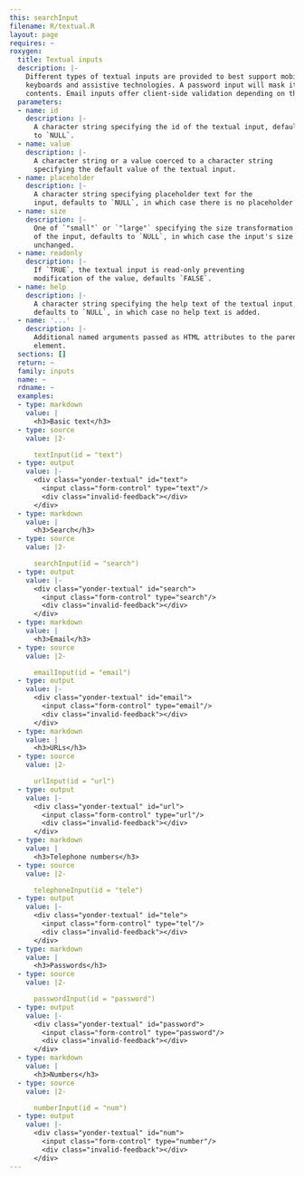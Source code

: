 ```yaml
---
this: searchInput
filename: R/textual.R
layout: page
requires: ~
roxygen:
  title: Textual inputs
  description: |-
    Different types of textual inputs are provided to best support mobile
    keyboards and assistive technologies. A password input will mask its
    contents. Email inputs offer client-side validation depending on the browser.
  parameters:
  - name: id
    description: |-
      A character string specifying the id of the textual input, defaults
      to `NULL`.
  - name: value
    description: |-
      A character string or a value coerced to a character string
      specifying the default value of the textual input.
  - name: placeholder
    description: |-
      A character string specifying placeholder text for the
      input, defaults to `NULL`, in which case there is no placeholder text.
  - name: size
    description: |-
      One of `"small"` or `"large"` specifying the size transformation
      of the input, defaults to `NULL`, in which case the input's size is
      unchanged.
  - name: readonly
    description: |-
      If `TRUE`, the textual input is read-only preventing
      modification of the value, defaults `FALSE`.
  - name: help
    description: |-
      A character string specifying the help text of the textual input,
      defaults to `NULL`, in which case no help text is added.
  - name: '...'
    description: |-
      Additional named arguments passed as HTML attributes to the parent
      element.
  sections: []
  return: ~
  family: inputs
  name: ~
  rdname: ~
  examples:
  - type: markdown
    value: |
      <h3>Basic text</h3>
  - type: source
    value: |2-

      textInput(id = "text")
  - type: output
    value: |-
      <div class="yonder-textual" id="text">
        <input class="form-control" type="text"/>
        <div class="invalid-feedback"></div>
      </div>
  - type: markdown
    value: |
      <h3>Search</h3>
  - type: source
    value: |2-

      searchInput(id = "search")
  - type: output
    value: |-
      <div class="yonder-textual" id="search">
        <input class="form-control" type="search"/>
        <div class="invalid-feedback"></div>
      </div>
  - type: markdown
    value: |
      <h3>Email</h3>
  - type: source
    value: |2-

      emailInput(id = "email")
  - type: output
    value: |-
      <div class="yonder-textual" id="email">
        <input class="form-control" type="email"/>
        <div class="invalid-feedback"></div>
      </div>
  - type: markdown
    value: |
      <h3>URLs</h3>
  - type: source
    value: |2-

      urlInput(id = "url")
  - type: output
    value: |-
      <div class="yonder-textual" id="url">
        <input class="form-control" type="url"/>
        <div class="invalid-feedback"></div>
      </div>
  - type: markdown
    value: |
      <h3>Telephone numbers</h3>
  - type: source
    value: |2-

      telephoneInput(id = "tele")
  - type: output
    value: |-
      <div class="yonder-textual" id="tele">
        <input class="form-control" type="tel"/>
        <div class="invalid-feedback"></div>
      </div>
  - type: markdown
    value: |
      <h3>Passwords</h3>
  - type: source
    value: |2-

      passwordInput(id = "password")
  - type: output
    value: |-
      <div class="yonder-textual" id="password">
        <input class="form-control" type="password"/>
        <div class="invalid-feedback"></div>
      </div>
  - type: markdown
    value: |
      <h3>Numbers</h3>
  - type: source
    value: |2-

      numberInput(id = "num")
  - type: output
    value: |-
      <div class="yonder-textual" id="num">
        <input class="form-control" type="number"/>
        <div class="invalid-feedback"></div>
      </div>
---
```

